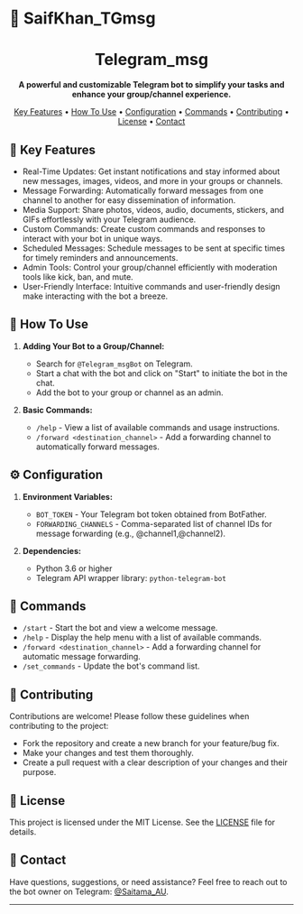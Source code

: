 # 🤖 SaifKhan_TGmsg
<h1 align="center">Telegram_msg</h1>

<p align="center">
  <b>A powerful and customizable Telegram bot to simplify your tasks and enhance your group/channel experience.</b>
</p>

<p align="center">
  <a href="#key-features">Key Features</a> •
  <a href="#how-to-use">How To Use</a> •
  <a href="#configuration">Configuration</a> •
  <a href="#commands">Commands</a> •
  <a href="#contributing">Contributing</a> •
  <a href="#license">License</a> •
  <a href="#contact">Contact</a>
</p>

## 🚀 Key Features

- Real-Time Updates: Get instant notifications and stay informed about new messages, images, videos, and more in your groups or channels.
- Message Forwarding: Automatically forward messages from one channel to another for easy dissemination of information.
- Media Support: Share photos, videos, audio, documents, stickers, and GIFs effortlessly with your Telegram audience.
- Custom Commands: Create custom commands and responses to interact with your bot in unique ways.
- Scheduled Messages: Schedule messages to be sent at specific times for timely reminders and announcements.
- Admin Tools: Control your group/channel efficiently with moderation tools like kick, ban, and mute.
- User-Friendly Interface: Intuitive commands and user-friendly design make interacting with the bot a breeze.

## 📖 How To Use

1. **Adding Your Bot to a Group/Channel:**
   - Search for `@Telegram_msgBot` on Telegram.
   - Start a chat with the bot and click on "Start" to initiate the bot in the chat.
   - Add the bot to your group or channel as an admin.

2. **Basic Commands:**
   - `/help` - View a list of available commands and usage instructions.
   - `/forward <destination_channel>` - Add a forwarding channel to automatically forward messages.

## ⚙️ Configuration

1. **Environment Variables:**
   - `BOT_TOKEN` - Your Telegram bot token obtained from BotFather.
   - `FORWARDING_CHANNELS` - Comma-separated list of channel IDs for message forwarding (e.g., @channel1,@channel2).

2. **Dependencies:**
   - Python 3.6 or higher
   - Telegram API wrapper library: `python-telegram-bot`

## 🤖 Commands

- `/start` - Start the bot and view a welcome message.
- `/help` - Display the help menu with a list of available commands.
- `/forward <destination_channel>` - Add a forwarding channel for automatic message forwarding.
- `/set_commands` - Update the bot's command list.

## 🤝 Contributing

Contributions are welcome! Please follow these guidelines when contributing to the project:
- Fork the repository and create a new branch for your feature/bug fix.
- Make your changes and test them thoroughly.
- Create a pull request with a clear description of your changes and their purpose.

## 📄 License

This project is licensed under the MIT License. See the [LICENSE](LICENSE) file for details.

## 📧 Contact

Have questions, suggestions, or need assistance? Feel free to reach out to the bot owner on Telegram: [@Saitama_AU](https://t.me/Saitama_AU).

---

